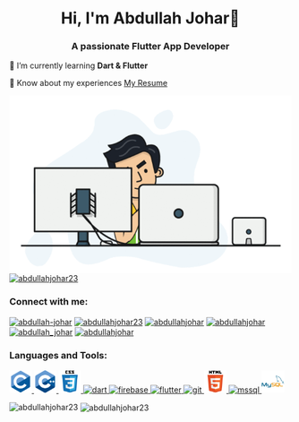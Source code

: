 <h1 align="center">Hi, I'm Abdullah Johar👋</h1>
<h3 align="center">A passionate Flutter App Developer</h3>

<p>🌱 I’m currently learning <strong>Dart & Flutter</strong></p>
<p>📄 Know about my experiences <a href="https://drive.google.com/drive/folders/1RzCmfzT5Va06BOaeZI9X-ugWsRuFulKs?usp=sharing">My Resume</a></p>

<img align="right" src="https://raw.githubusercontent.com/tarunrajput/tarunrajput/main/profile.gif" alt="Profile GIF">

<p align="left"> <a href="https://github.com/ryo-ma/github-profile-trophy"><img src="https://github-profile-trophy.vercel.app/?username=abdullahjohar23" alt="abdullahjohar23" /></a> </p>

<h3 align="left">Connect with me:</h3>
<p align="left">
<a href="https://linkedin.com/in/abdullah-johar" target="blank"><img align="center" src="https://raw.githubusercontent.com/rahuldkjain/github-profile-readme-generator/master/src/images/icons/Social/linked-in-alt.svg" alt="abdullah-johar" height="30" width="40" /></a>
<a href="https://www.youtube.com/@abdullahjohar23" target="blank"><img align="center" src="https://raw.githubusercontent.com/rahuldkjain/github-profile-readme-generator/master/src/images/icons/Social/youtube.svg" alt="abdullahjohar23" height="30" width="40" /></a>
<a href="https://www.codechef.com/users/abdullahjohar" target="blank"><img align="center" src="https://cdn.jsdelivr.net/npm/simple-icons@3.1.0/icons/codechef.svg" alt="abdullahjohar" height="30" width="40" /></a>
<a href="https://www.hackerrank.com/abdullahjohar" target="blank"><img align="center" src="https://raw.githubusercontent.com/rahuldkjain/github-profile-readme-generator/master/src/images/icons/Social/hackerrank.svg" alt="abdullahjohar" height="30" width="40" /></a>
<a href="https://codeforces.com/profile/abdullah_johar" target="blank"><img align="center" src="https://raw.githubusercontent.com/rahuldkjain/github-profile-readme-generator/master/src/images/icons/Social/codeforces.svg" alt="abdullah_johar" height="30" width="40" /></a>
<a href="https://www.leetcode.com/abdullahjohar" target="blank"><img align="center" src="https://raw.githubusercontent.com/rahuldkjain/github-profile-readme-generator/master/src/images/icons/Social/leet-code.svg" alt="abdullahjohar" height="30" width="40" /></a>
</p>

<h3 align="left">Languages and Tools:</h3>
<p align="left"> <a href="https://www.cprogramming.com/" target="_blank" rel="noreferrer"> <img src="https://raw.githubusercontent.com/devicons/devicon/master/icons/c/c-original.svg" alt="c" width="40" height="40"/> </a> <a href="https://www.w3schools.com/cpp/" target="_blank" rel="noreferrer"> <img src="https://raw.githubusercontent.com/devicons/devicon/master/icons/cplusplus/cplusplus-original.svg" alt="cplusplus" width="40" height="40"/> </a> <a href="https://www.w3schools.com/css/" target="_blank" rel="noreferrer"> <img src="https://raw.githubusercontent.com/devicons/devicon/master/icons/css3/css3-original-wordmark.svg" alt="css3" width="40" height="40"/> </a> <a href="https://dart.dev" target="_blank" rel="noreferrer"> <img src="https://www.vectorlogo.zone/logos/dartlang/dartlang-icon.svg" alt="dart" width="40" height="40"/> </a> <a href="https://firebase.google.com/" target="_blank" rel="noreferrer"> <img src="https://www.vectorlogo.zone/logos/firebase/firebase-icon.svg" alt="firebase" width="40" height="40"/> </a> <a href="https://flutter.dev" target="_blank" rel="noreferrer"> <img src="https://www.vectorlogo.zone/logos/flutterio/flutterio-icon.svg" alt="flutter" width="40" height="40"/> </a> <a href="https://git-scm.com/" target="_blank" rel="noreferrer"> <img src="https://www.vectorlogo.zone/logos/git-scm/git-scm-icon.svg" alt="git" width="40" height="40"/> </a> <a href="https://www.w3.org/html/" target="_blank" rel="noreferrer"> <img src="https://raw.githubusercontent.com/devicons/devicon/master/icons/html5/html5-original-wordmark.svg" alt="html5" width="40" height="40"/> </a> <a href="https://www.microsoft.com/en-us/sql-server" target="_blank" rel="noreferrer"> <img src="https://www.svgrepo.com/show/303229/microsoft-sql-server-logo.svg" alt="mssql" width="40" height="40"/> </a> <a href="https://www.mysql.com/" target="_blank" rel="noreferrer"> <img src="https://raw.githubusercontent.com/devicons/devicon/master/icons/mysql/mysql-original-wordmark.svg" alt="mysql" width="40" height="40"/> </a> </p>

<p><img align="left" src="https://github-readme-stats.vercel.app/api/top-langs?username=abdullahjohar23&show_icons=true&locale=en&layout=compact" alt="abdullahjohar23" /></p>

<p>&nbsp;<img align="center" src="https://github-readme-stats.vercel.app/api?username=abdullahjohar23&show_icons=true&locale=en" alt="abdullahjohar23" /></p>
